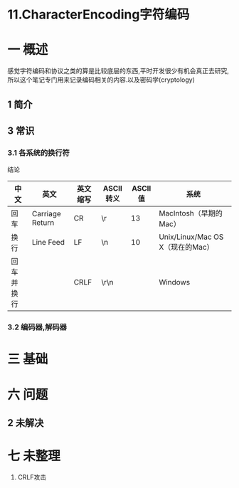 # 11.CharacterEncoding字符编码

# 一 概述
感觉字符编码和协议之类的算是比较底层的东西,平时开发很少有机会真正去研究,所以这个笔记专门用来记录编码相关的内容.以及密码学(cryptology)

## 1 简介

## 3 常识
### 3.1 各系统的换行符
结论

中文        | 英文              | 英文缩写 | ASCⅡ转义 | ASCⅡ值 | 系统
----------- | ----------------- |---------|-----------|---------|----
回车        |	Carriage Return	| CR	   | \r	      | 13	     | MacIntosh（早期的Mac）
换行	    |   Line Feed	    | LF	   | \n	       | 10	     |Unix/Linux/Mac OS X（现在的Mac）
回车并换行	|	                | CRLF	    | \r\n		|        | Windows

### 3.2 编码器,解码器

# 三 基础

# 六 问题
## 2 未解决

# 七 未整理
1. CRLF攻击
